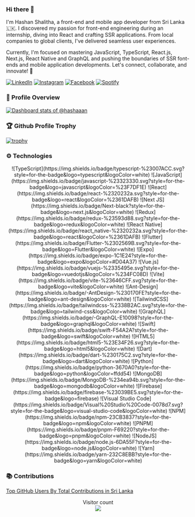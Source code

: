 ### Hi there 👋

I'm Hashan Shalitha, a front-end and mobile app developer from Sri Lanka 🇱🇰. I discovered my passion for front-end engineering during an internship, diving into React and crafting SSR applications. From local companies to global clients, I've delivered seamless user experiences.

Currently, I'm focused on mastering JavaScript, TypeScript, React.js, Next.js, React Native and GraphQL and pushing the boundaries of SSR font-ends and mobile application developments. Let's connect, collaborate, and innovate! 🚀

<!-- <a href="mailto:h.shalitha@outlook.com"><img src="https://img.shields.io/badge/Microsoft_Outlook-0078D4?style=for-the-badge&logo=microsoft-outlook&logoColor=white" height=30></a>
<a href="https://www.twitter.com/shalithadev"><img src="https://img.shields.io/badge/Twitter-1DA1F2?style=for-the-badge&logo=twitter&logoColor=white" height=30></a>
<a href="https://www.linkedin.com/in/hashanshalitha"><img src="https://img.shields.io/badge/LinkedIn-0077B5?style=for-the-badge&logo=linkedin&logoColor=white" height=30></a> -->

<a href="https://www.linkedin.com/in/hashanshalitha" target="_blank"><img src="https://img.shields.io/badge/LinkedIn-%230077B5.svg?&style=flat-square&logo=linkedin&logoColor=white" alt="LinkedIn"></a>
<a href="https://www.instagram.com/hashanshalitha.me" target="_blank"><img src="https://img.shields.io/badge/Instagram-%23E4405F.svg?&style=flat-square&logo=instagram&logoColor=white" alt="Instagram"></a>
<a href="https://www.facebook.com/hashanshalitha.me" target="_blank"><img src="https://img.shields.io/badge/Facebook-%231877F2.svg?&style=flat-square&logo=facebook&logoColor=white" alt="Facebook"></a>
<a href="https://open.spotify.com/user/31d2vtjpzvoaqasv7a6phkvvrrhq?si=c965aaa9d66c49fd&nd=1&dlsi=66d62e8eec1549b3" target="_blank"><img src="https://img.shields.io/badge/Spotify-%231ED760.svg?&style=flat-square&logo=spotify&logoColor=white" alt="Spotify"></a>

<!-- Status -->
### 📌 Profile Overview

[![Dashboard stats of @hashaaan](https://next.ossinsight.io/widgets/official/compose-user-dashboard-stats/thumbnail.png?user_id=22878500&image_size=auto&color_scheme=dark)](https://next.ossinsight.io/widgets/official/compose-user-dashboard-stats?user_id=22878500)

<!-- Status -->

<!-- #### Profile Views -->

<!-- <img src="https://komarev.com/ghpvc/?username=hashaaan&color=brightgreen" alt="watching_count" /> -->

<!-- ![GitHub stats](https://github-readme-stats.vercel.app/api?username=hashaaan&show_icons=true&theme=tokyonight) -->

### 🏆 Github Profile Trophy

[![trophy](https://github-profile-trophy.vercel.app/?username=hashaaan&theme=nord&margin-w=15&margin-h=15&&no-frame=true&row=1)](https://github.com/ryo-ma/github-profile-trophy)

### ⚙️ Technologies

<p align="center">
![TypeScript](https://img.shields.io/badge/typescript-%23007ACC.svg?style=for-the-badge&logo=typescript&logoColor=white)
![JavaScript](https://img.shields.io/badge/javascript-%23323330.svg?style=for-the-badge&logo=javascript&logoColor=%23F7DF1E)
![React](https://img.shields.io/badge/react-%2320232a.svg?style=for-the-badge&logo=react&logoColor=%2361DAFB)
![Next JS](https://img.shields.io/badge/Next-black?style=for-the-badge&logo=next.js&logoColor=white)
![Redux](https://img.shields.io/badge/redux-%23593d88.svg?style=for-the-badge&logo=redux&logoColor=white)
![React Native](https://img.shields.io/badge/react_native-%2320232a.svg?style=for-the-badge&logo=react&logoColor=%2361DAFB)
![Flutter](https://img.shields.io/badge/Flutter-%2302569B.svg?style=for-the-badge&logo=Flutter&logoColor=white)
![Expo](https://img.shields.io/badge/expo-1C1E24?style=for-the-badge&logo=expo&logoColor=#D04A37)
![Vue.js](https://img.shields.io/badge/vuejs-%2335495e.svg?style=for-the-badge&logo=vuedotjs&logoColor=%234FC08D)
![Vite](https://img.shields.io/badge/vite-%23646CFF.svg?style=for-the-badge&logo=vite&logoColor=white)
![Ant-Design](https://img.shields.io/badge/-AntDesign-%230170FE?style=for-the-badge&logo=ant-design&logoColor=white)
![TailwindCSS](https://img.shields.io/badge/tailwindcss-%2338B2AC.svg?style=for-the-badge&logo=tailwind-css&logoColor=white)
![GraphQL](https://img.shields.io/badge/-GraphQL-E10098?style=for-the-badge&logo=graphql&logoColor=white)
![Swift](https://img.shields.io/badge/swift-F54A2A?style=for-the-badge&logo=swift&logoColor=white)
![HTML5](https://img.shields.io/badge/html5-%23E34F26.svg?style=for-the-badge&logo=html5&logoColor=white)
![Dart](https://img.shields.io/badge/dart-%230175C2.svg?style=for-the-badge&logo=dart&logoColor=white)
![Python](https://img.shields.io/badge/python-3670A0?style=for-the-badge&logo=python&logoColor=ffdd54)
![MongoDB](https://img.shields.io/badge/MongoDB-%234ea94b.svg?style=for-the-badge&logo=mongodb&logoColor=white)
![Firebase](https://img.shields.io/badge/firebase-%23039BE5.svg?style=for-the-badge&logo=firebase)
![Visual Studio Code](https://img.shields.io/badge/Visual%20Studio%20Code-0078d7.svg?style=for-the-badge&logo=visual-studio-code&logoColor=white)
![NPM](https://img.shields.io/badge/npm-23CB3837?style=for-the-badge&logo=npm&logoColor=white)
![PNPM](https://img.shields.io/badge/pnpm-F69220?style=for-the-badge&logo=pnpm&logoColor=white)
![NodeJS](https://img.shields.io/badge/node.js-6DA55F?style=for-the-badge&logo=node.js&logoColor=white)
![Yarn](https://img.shields.io/badge/yarn-232C8EBB?style=for-the-badge&logo=yarn&logoColor=white)
</p>

<!-- <img src="https://widgetbite.com/stats/hashaaan" alt="watching_count" /> -->

### 📚 Contributions

[Top GitHub Users By Total Contributions in Sri Lanka](https://github.com/gayanvoice/top-github-users/blob/main/markdown/total_contributions/sri_lanka.md)

<p align="center">
  Visitor count<br>
  <img src="https://profile-counter.glitch.me/_hashaaan/count.svg" />
</p>

<!-- - 😄 Pronouns: ... -->
<!-- - 💬 Ask me about ... -->
